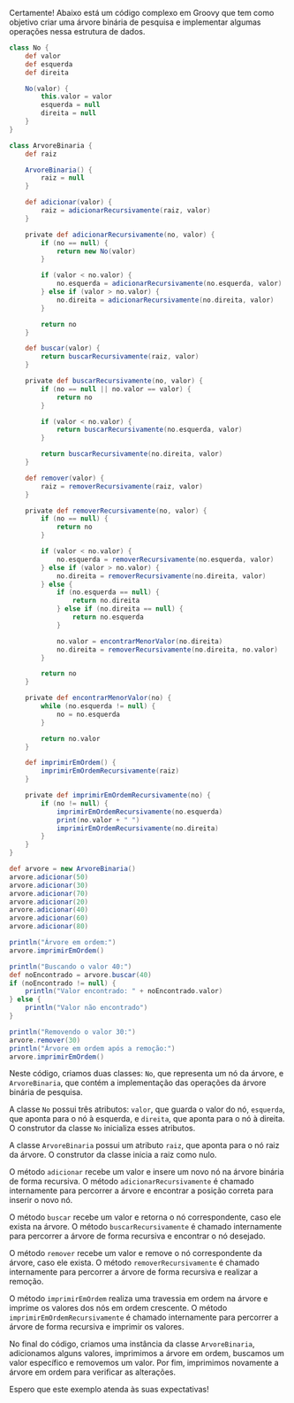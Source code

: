 Certamente! Abaixo está um código complexo em Groovy que tem como objetivo criar uma árvore binária de pesquisa e implementar algumas operações nessa estrutura de dados.

```groovy
class No {
    def valor
    def esquerda
    def direita

    No(valor) {
        this.valor = valor
        esquerda = null
        direita = null
    }
}

class ArvoreBinaria {
    def raiz

    ArvoreBinaria() {
        raiz = null
    }

    def adicionar(valor) {
        raiz = adicionarRecursivamente(raiz, valor)
    }

    private def adicionarRecursivamente(no, valor) {
        if (no == null) {
            return new No(valor)
        }

        if (valor < no.valor) {
            no.esquerda = adicionarRecursivamente(no.esquerda, valor)
        } else if (valor > no.valor) {
            no.direita = adicionarRecursivamente(no.direita, valor)
        }

        return no
    }

    def buscar(valor) {
        return buscarRecursivamente(raiz, valor)
    }

    private def buscarRecursivamente(no, valor) {
        if (no == null || no.valor == valor) {
            return no
        }

        if (valor < no.valor) {
            return buscarRecursivamente(no.esquerda, valor)
        }

        return buscarRecursivamente(no.direita, valor)
    }

    def remover(valor) {
        raiz = removerRecursivamente(raiz, valor)
    }

    private def removerRecursivamente(no, valor) {
        if (no == null) {
            return no
        }

        if (valor < no.valor) {
            no.esquerda = removerRecursivamente(no.esquerda, valor)
        } else if (valor > no.valor) {
            no.direita = removerRecursivamente(no.direita, valor)
        } else {
            if (no.esquerda == null) {
                return no.direita
            } else if (no.direita == null) {
                return no.esquerda
            }

            no.valor = encontrarMenorValor(no.direita)
            no.direita = removerRecursivamente(no.direita, no.valor)
        }

        return no
    }

    private def encontrarMenorValor(no) {
        while (no.esquerda != null) {
            no = no.esquerda
        }

        return no.valor
    }

    def imprimirEmOrdem() {
        imprimirEmOrdemRecursivamente(raiz)
    }

    private def imprimirEmOrdemRecursivamente(no) {
        if (no != null) {
            imprimirEmOrdemRecursivamente(no.esquerda)
            print(no.valor + " ")
            imprimirEmOrdemRecursivamente(no.direita)
        }
    }
}

def arvore = new ArvoreBinaria()
arvore.adicionar(50)
arvore.adicionar(30)
arvore.adicionar(70)
arvore.adicionar(20)
arvore.adicionar(40)
arvore.adicionar(60)
arvore.adicionar(80)

println("Árvore em ordem:")
arvore.imprimirEmOrdem()

println("Buscando o valor 40:")
def noEncontrado = arvore.buscar(40)
if (noEncontrado != null) {
    println("Valor encontrado: " + noEncontrado.valor)
} else {
    println("Valor não encontrado")
}

println("Removendo o valor 30:")
arvore.remover(30)
println("Árvore em ordem após a remoção:")
arvore.imprimirEmOrdem()
```

Neste código, criamos duas classes: `No`, que representa um nó da árvore, e `ArvoreBinaria`, que contém a implementação das operações da árvore binária de pesquisa.

A classe `No` possui três atributos: `valor`, que guarda o valor do nó, `esquerda`, que aponta para o nó à esquerda, e `direita`, que aponta para o nó à direita. O construtor da classe `No` inicializa esses atributos.

A classe `ArvoreBinaria` possui um atributo `raiz`, que aponta para o nó raiz da árvore. O construtor da classe inicia a raiz como nulo.

O método `adicionar` recebe um valor e insere um novo nó na árvore binária de forma recursiva. O método `adicionarRecursivamente` é chamado internamente para percorrer a árvore e encontrar a posição correta para inserir o novo nó.

O método `buscar` recebe um valor e retorna o nó correspondente, caso ele exista na árvore. O método `buscarRecursivamente` é chamado internamente para percorrer a árvore de forma recursiva e encontrar o nó desejado.

O método `remover` recebe um valor e remove o nó correspondente da árvore, caso ele exista. O método `removerRecursivamente` é chamado internamente para percorrer a árvore de forma recursiva e realizar a remoção.

O método `imprimirEmOrdem` realiza uma travessia em ordem na árvore e imprime os valores dos nós em ordem crescente. O método `imprimirEmOrdemRecursivamente` é chamado internamente para percorrer a árvore de forma recursiva e imprimir os valores.

No final do código, criamos uma instância da classe `ArvoreBinaria`, adicionamos alguns valores, imprimimos a árvore em ordem, buscamos um valor específico e removemos um valor. Por fim, imprimimos novamente a árvore em ordem para verificar as alterações.

Espero que este exemplo atenda às suas expectativas!
